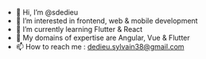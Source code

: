 - 👋 Hi, I’m @sdedieu
- 👀 I’m interested in frontend, web & mobile development
- 🌱 I’m currently learning Flutter & React
- 💞️ My domains of expertise are Angular, Vue & Flutter
- 📫 How to reach me : dedieu.sylvain38@gmail.com

<!---
sdedieu/sdedieu is a ✨ special ✨ repository because its `README.md` (this file) appears on your GitHub profile.
You can click the Preview link to take a look at your changes.
--->
